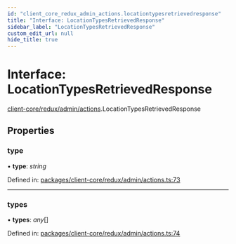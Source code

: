 ```yaml
---
id: "client_core_redux_admin_actions.locationtypesretrievedresponse"
title: "Interface: LocationTypesRetrievedResponse"
sidebar_label: "LocationTypesRetrievedResponse"
custom_edit_url: null
hide_title: true
---
```


# Interface: LocationTypesRetrievedResponse

[client-core/redux/admin/actions](../modules/client_core_redux_admin_actions.md).LocationTypesRetrievedResponse

## Properties

### type

• **type**: *string*

Defined in: [packages/client-core/redux/admin/actions.ts:73](https://github.com/xr3ngine/xr3ngine/blob/5c3dcaef1/packages/client-core/redux/admin/actions.ts#L73)

___

### types

• **types**: *any*[]

Defined in: [packages/client-core/redux/admin/actions.ts:74](https://github.com/xr3ngine/xr3ngine/blob/5c3dcaef1/packages/client-core/redux/admin/actions.ts#L74)
